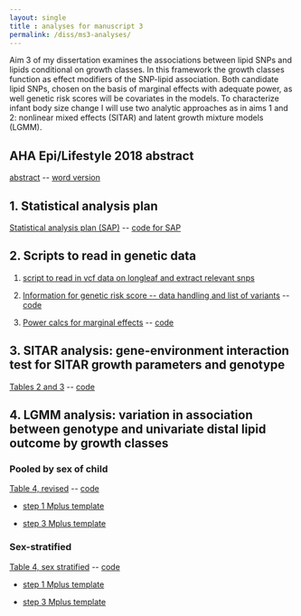```yaml
---
layout: single
title : analyses for manuscript 3
permalink: /diss/ms3-analyses/
---
```


Aim 3 of my dissertation examines the associations between lipid SNPs and lipids conditional on growth classes. In this framework the growth classes function as effect modifiers of the SNP-lipid association. Both candidate lipid SNPs, chosen on the basis of marginal effects with adequate power, as well genetic risk scores will be covariates in the models. To characterize infant body size change I will use two analytic approaches as in aims 1 and 2: nonlinear mixed effects (SITAR) and latent growth mixture models (LGMM).


## AHA Epi/Lifestyle 2018 abstract

[abstract](../../unc-dissertation-markdown-p2/includes/scripts/paper3/aha2018/abstract-m3.html) -- [word version](../../unc-dissertation-markdown-p2/includes/scripts/paper3/aha2018/abstract-m3.docx)

<!--
## Overall summary

[Overall summary of results](../../unc-dissertation-markdown-p2/includes/scripts/paper3/overall-summary.html)
-->

## 1. Statistical analysis plan

[Statistical analysis plan (SAP)](../../unc-dissertation-markdown-p2/includes/scripts/paper3/sap3.html) -- [code for SAP](../../unc-dissertation-markdown-p2/includes/scripts/paper3/sap3.Rmd)

## 2. Scripts to read in genetic data

1. [script to read in vcf data on longleaf and extract relevant snps](../../unc-dissertation-markdown-p2/includes/scripts/paper3/longleaf/read-vcf-snps.R)

<!--2. [script to summarize snp data](../../unc-dissertation-markdown-p2/includes/scripts/paper3/longleaf/look-vcf-snps.Rmd)-->

2. [Information for genetic risk score -- data handling and list of variants](../../unc-dissertation-markdown-p2/includes/scripts/paper3/longleaf/snp-description.html) -- [code](../../unc-dissertation-markdown-p2/includes/scripts/paper3/longleaf/snp-description.Rmd)

3. [Power calcs for marginal effects](../../unc-dissertation-markdown-public/includes/scripts/power/aim3/power-calcs-ind-assoc.html) -- [code](../../unc-dissertation-markdown-public/includes/scripts/power/aim3/power-calcs-ind-assoc.Rmd)

## 3. SITAR analysis: gene-environment interaction test for SITAR growth parameters and genotype

[Tables 2 and 3](../../unc-dissertation-markdown-p2/includes/scripts/paper3/table2.html) -- [code](../../unc-dissertation-markdown-p2/includes/scripts/paper3/table2.Rmd)


## 4. LGMM analysis: variation in association between genotype and univariate distal lipid outcome by growth classes

### Pooled by sex of child

[Table 4, revised](../../unc-dissertation-markdown-p2/includes/scripts/paper3/table4-ms3-3step-bch-pooled.html) -- [code](../../unc-dissertation-markdown-p2/includes/scripts/paper3/table4-ms3-3step-bch-pooled.Rmd)

  - [step 1 Mplus template](../../unc-dissertation-markdown-p2/includes/scripts/paper3/lgmm/virtuallab/distal/template-m3-mplus-univ-distal-step1-pooled.txt)
  
  - [step 3 Mplus template](../../unc-dissertation-markdown-p2/includes/scripts/paper3/lgmm/virtuallab/distal/template-m3-mplus-univ-distal-step3-2class-pooled.txt)
  
### Sex-stratified

[Table 4, sex stratified](../../unc-dissertation-markdown-p2/includes/scripts/paper3/table4-3step-bch-stratify.html) -- [code](../../unc-dissertation-markdown-p2/includes/scripts/paper3/table4-3step-bch-stratify.Rmd)

  - [step 1 Mplus template](../../unc-dissertation-markdown-p2/includes/scripts/paper3/lgmm/virtuallab/distal/template-m3-mplus-univ-alt-distal-step1.txt)
  
  - [step 3 Mplus template](../../unc-dissertation-markdown-p2/includes/scripts/paper3/lgmm/virtuallab/distal/template-m3-mplus-univ-alt-distal-step3-2class.txt)


<!--
## 5. LGMM analysis: variation in association between genotype and CFA distal lipid outcome by growth classes


[Table 5, candidate snps](../../unc-dissertation-markdown-p2/includes/scripts/paper3/table5-3step-bch.html) -- [code](../../unc-dissertation-markdown-p2/includes/scripts/paper3/table5-3step-bch.Rmd)

  - [step 3 Mplus template](../../unc-dissertation-markdown-p2/includes/scripts/paper3/lgmm/virtuallab/distal/template-m3-mplus-cfa-alt-distal-step3.txt)
  - NOTE: use the same step 1 template as for section 4 above.

[Table 6, genetic risk score](../../unc-dissertation-markdown-p2/includes/scripts/paper3/table6-3step-bch.html) -- [code](../../unc-dissertation-markdown-p2/includes/scripts/paper3/table6-3step-bch.Rmd)
-->

